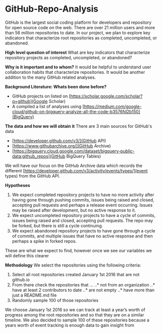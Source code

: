 # GitHub-Repo-Analysis

GitHub is the largest social coding platform for developers and repository for open source code on the web. There are over 21 million users and more than 56 million repositories to date. In our project, we plan to explore key indicators that characterize root repositories as completed, uncompleted, or abandoned.

__High level question of interest__
What are key indicators that characterize repository projects as completed, uncompleted, or abandoned?

__Why is it important and to whom?__
It would be helpful to understand user collaboration habits that characterize repositories. It would be another addition to the many GitHub related analyses.

__Background Literature: Whats been done before?__
- GitHub projects on listed on [https://scholar.google.com/scholar?q=github](Google Scholar)
- A compiled a list of analyses using [https://medium.com/google-cloud/github-on-bigquery-analyze-all-the-code-b3576fd2b150](BigQuery)

__The data and how we will obtain it__
There are 3 main sources for GitHub's data
- [https://developer.github.com/v3/](GitHub API)
- [https://www.githubarchive.org/](GitHub Archive)
- [https://bigquery.cloud.google.com/dataset/bigquery-public-data:github_repos](GitHub BigQuery Tables)

We will have our focus on the GitHub Archive data which records the different [https://developer.github.com/v3/activity/events/types/](event types) from the GitHub API.

__Hypotheses__
1. We expect completed repository projects to have no more activity after having gone through pushing commits, issues being raised and closed, accepting pull requests and perhaps a release event occurring. Issues may be raised after development, but no active response to it.
2. We expect uncompleted repository projects to have a cycle of commits, issues being raised and closed, accepting pull requests. The repo may be forked, but there is still a cycle continuing.
3. We expect abandoned repository projects to have gone through a cycle of commits, and multiple issues that have no active response and then perhaps a spike in forked repos.

These are what we expect to find, however once we see our variables we will define this clearer

__Methodology__
We select the repositories using the following criteria:
1. Select all root repositories created January 1st 2016 that are not github.io
2. From there check the repositories that ...
..* not from an organization
..* have at least 2 contributors to date
..* are not empty 
..* have more than just a README.md file 
3. Randomly sample 100 of those repositories

We choose January 1st 2016 so we can track at least a year’s worth of progress among the root repositories and so that they are on a similar timeline. We also decided to sample 100 of these repositories because a years worth of event tracking is enough data to gain insight from